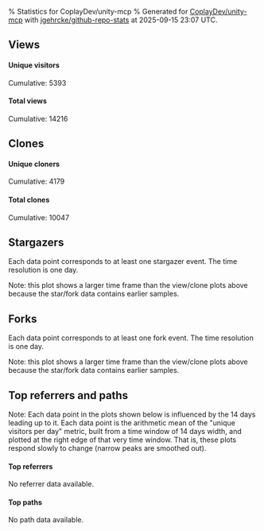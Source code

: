 % Statistics for CoplayDev/unity-mcp
% Generated for [CoplayDev/unity-mcp](https://github.com/CoplayDev/unity-mcp) with [jgehrcke/github-repo-stats](https://github.com/jgehrcke/github-repo-stats) at 2025-09-15 23:07 UTC.


## Views

#### Unique visitors
<div id="chart_views_unique" class="full-width-chart"></div>

Cumulative: 5393

#### Total views
<div id="chart_views_total" class="full-width-chart"></div>

Cumulative: 14216

<div class="pagebreak-for-print"> </div>

## Clones

#### Unique cloners
<div id="chart_clones_unique" class="full-width-chart"></div>

Cumulative: 4179

#### Total clones
<div id="chart_clones_total" class="full-width-chart"></div>

Cumulative: 10047



<div class="pagebreak-for-print"> </div>



## Stargazers

Each data point corresponds to at least one stargazer event.
The time resolution is one day.

<div id="chart_stargazers" class="full-width-chart"></div>


Note: this plot shows a larger time frame than the view/clone plots above because the star/fork data contains earlier samples.



## Forks

Each data point corresponds to at least one fork event.
The time resolution is one day.

<div id="chart_forks" class="full-width-chart"></div>


Note: this plot shows a larger time frame than the view/clone plots above because the star/fork data contains earlier samples.



<div class="pagebreak-for-print"> </div>



## Top referrers and paths


Note: Each data point in the plots shown below is influenced by the 14 days
leading up to it. Each data point is the arithmetic mean of the "unique
visitors per day" metric, built from a time window of 14 days width, and
plotted at the right edge of that very time window. That is, these plots
respond slowly to change (narrow peaks are smoothed out).



#### Top referrers

No referrer data available.



#### Top paths

No path data available.

<script type="text/javascript">
    vegaEmbed('#chart_views_unique', {"$schema": "https://vega.github.io/schema/vega-lite/v4.17.0.json", "config": {"arc": {"fill": "#1b1e23"}, "area": {"fill": "#1b1e23"}, "axisBottom": {"domainColor": "#a9b4c4", "gridColor": "#a9b4c4", "labelColor": "#1b1e23", "labelFont": "relative-mono-11-pitch-pro, Menlo, monospace", "tickColor": "#a9b4c4", "titleColor": "#1b1e23", "titleFont": "relative-mono-11-pitch-pro, Menlo, monospace"}, "axisLeft": {"domainColor": "#a9b4c4", "gridColor": "#a9b4c4", "labelColor": "#1b1e23", "labelFont": "relative-mono-11-pitch-pro, Menlo, monospace", "tickColor": "#a9b4c4", "titleColor": "#1b1e23", "titleFont": "relative-mono-11-pitch-pro, Menlo, monospace"}, "axisX": {"grid": false}, "axisY": {"grid": false, "labelBound": true}, "background": "#FFFFFF", "group": {"fill": "#FFFFFF"}, "header": {"fontWeight": 400, "labelFont": "relative-mono-11-pitch-pro, Menlo, monospace", "titleFont": "relative-mono-11-pitch-pro, Menlo, monospace"}, "legend": {"labelFont": "relative-mono-11-pitch-pro, Menlo, monospace", "symbolSize": 200, "symbolType": "circle", "titleFont": "relative-mono-11-pitch-pro, Menlo, monospace"}, "line": {"color": "#1b1e23", "stroke": "#1b1e23"}, "path": {"stroke": "#1b1e23"}, "point": {"color": "#1b1e23", "cursor": "pointer", "filled": true, "size": 20}, "range": {"category": ["#85a2f7", "#ea9755", "#7eb36a", "#f07071", "#bc85d9", "#e587b6", "#a9b4c4", "#d4c05e", "#64b9c4"]}, "style": {"bar": {"fill": "#1b1e23"}, "text": {"font": "relative-mono-11-pitch-pro, Menlo, monospace", "fontWeight": 400}}, "symbol": {"shape": "circle"}, "title": {"anchor": "start", "font": "relative-mono-11-pitch-pro, Menlo, monospace", "fontWeight": 400}, "trail": {"color": "#1b1e23", "stroke": "#1b1e23"}, "view": {"stroke": null}}, "data": {"name": "data-aadd18a31394de6db49093bc192f7bbd"}, "datasets": {"data-aadd18a31394de6db49093bc192f7bbd": [{"time": "2025-08-31T00:00:00+00:00", "views_total": 111, "views_unique": 51}, {"time": "2025-09-01T00:00:00+00:00", "views_total": 978, "views_unique": 398}, {"time": "2025-09-02T00:00:00+00:00", "views_total": 995, "views_unique": 398}, {"time": "2025-09-03T00:00:00+00:00", "views_total": 1326, "views_unique": 395}, {"time": "2025-09-04T00:00:00+00:00", "views_total": 1059, "views_unique": 377}, {"time": "2025-09-05T00:00:00+00:00", "views_total": 970, "views_unique": 388}, {"time": "2025-09-06T00:00:00+00:00", "views_total": 726, "views_unique": 280}, {"time": "2025-09-07T00:00:00+00:00", "views_total": 748, "views_unique": 268}, {"time": "2025-09-08T00:00:00+00:00", "views_total": 1099, "views_unique": 388}, {"time": "2025-09-09T00:00:00+00:00", "views_total": 1092, "views_unique": 367}, {"time": "2025-09-10T00:00:00+00:00", "views_total": 1028, "views_unique": 377}, {"time": "2025-09-11T00:00:00+00:00", "views_total": 961, "views_unique": 358}, {"time": "2025-09-12T00:00:00+00:00", "views_total": 888, "views_unique": 415}, {"time": "2025-09-13T00:00:00+00:00", "views_total": 679, "views_unique": 267}, {"time": "2025-09-14T00:00:00+00:00", "views_total": 693, "views_unique": 279}, {"time": "2025-09-15T00:00:00+00:00", "views_total": 863, "views_unique": 387}]}, "encoding": {"tooltip": [{"field": "views_unique", "format": ".1f", "title": "views (u)", "type": "quantitative"}, {"field": "time", "format": "%B %e, %Y", "title": "date", "type": "temporal"}], "x": {"axis": {"labelAngle": 25}, "field": "time", "scale": {"domain": ["2025-08-31", "2025-09-15"]}, "timeUnit": "yearmonthdate", "title": "date", "type": "temporal"}, "y": {"axis": {"values": [1, 10, 50, 100, 500, 1000, 5000, 10000]}, "field": "views_unique", "scale": {"domain": [0, 456.50000000000006], "type": "symlog", "zero": true}, "title": "unique views per day", "type": "quantitative"}}, "height": 200, "mark": {"point": true, "type": "line"}, "padding": 10, "width": "container"}, {"actions": false, "renderer": "svg"}).catch(console.error);
vegaEmbed('#chart_views_total', {"$schema": "https://vega.github.io/schema/vega-lite/v4.17.0.json", "config": {"arc": {"fill": "#1b1e23"}, "area": {"fill": "#1b1e23"}, "axisBottom": {"domainColor": "#a9b4c4", "gridColor": "#a9b4c4", "labelColor": "#1b1e23", "labelFont": "relative-mono-11-pitch-pro, Menlo, monospace", "tickColor": "#a9b4c4", "titleColor": "#1b1e23", "titleFont": "relative-mono-11-pitch-pro, Menlo, monospace"}, "axisLeft": {"domainColor": "#a9b4c4", "gridColor": "#a9b4c4", "labelColor": "#1b1e23", "labelFont": "relative-mono-11-pitch-pro, Menlo, monospace", "tickColor": "#a9b4c4", "titleColor": "#1b1e23", "titleFont": "relative-mono-11-pitch-pro, Menlo, monospace"}, "axisX": {"grid": false}, "axisY": {"grid": false, "labelBound": true}, "background": "#FFFFFF", "group": {"fill": "#FFFFFF"}, "header": {"fontWeight": 400, "labelFont": "relative-mono-11-pitch-pro, Menlo, monospace", "titleFont": "relative-mono-11-pitch-pro, Menlo, monospace"}, "legend": {"labelFont": "relative-mono-11-pitch-pro, Menlo, monospace", "symbolSize": 200, "symbolType": "circle", "titleFont": "relative-mono-11-pitch-pro, Menlo, monospace"}, "line": {"color": "#1b1e23", "stroke": "#1b1e23"}, "path": {"stroke": "#1b1e23"}, "point": {"color": "#1b1e23", "cursor": "pointer", "filled": true, "size": 20}, "range": {"category": ["#85a2f7", "#ea9755", "#7eb36a", "#f07071", "#bc85d9", "#e587b6", "#a9b4c4", "#d4c05e", "#64b9c4"]}, "style": {"bar": {"fill": "#1b1e23"}, "text": {"font": "relative-mono-11-pitch-pro, Menlo, monospace", "fontWeight": 400}}, "symbol": {"shape": "circle"}, "title": {"anchor": "start", "font": "relative-mono-11-pitch-pro, Menlo, monospace", "fontWeight": 400}, "trail": {"color": "#1b1e23", "stroke": "#1b1e23"}, "view": {"stroke": null}}, "data": {"name": "data-aadd18a31394de6db49093bc192f7bbd"}, "datasets": {"data-aadd18a31394de6db49093bc192f7bbd": [{"time": "2025-08-31T00:00:00+00:00", "views_total": 111, "views_unique": 51}, {"time": "2025-09-01T00:00:00+00:00", "views_total": 978, "views_unique": 398}, {"time": "2025-09-02T00:00:00+00:00", "views_total": 995, "views_unique": 398}, {"time": "2025-09-03T00:00:00+00:00", "views_total": 1326, "views_unique": 395}, {"time": "2025-09-04T00:00:00+00:00", "views_total": 1059, "views_unique": 377}, {"time": "2025-09-05T00:00:00+00:00", "views_total": 970, "views_unique": 388}, {"time": "2025-09-06T00:00:00+00:00", "views_total": 726, "views_unique": 280}, {"time": "2025-09-07T00:00:00+00:00", "views_total": 748, "views_unique": 268}, {"time": "2025-09-08T00:00:00+00:00", "views_total": 1099, "views_unique": 388}, {"time": "2025-09-09T00:00:00+00:00", "views_total": 1092, "views_unique": 367}, {"time": "2025-09-10T00:00:00+00:00", "views_total": 1028, "views_unique": 377}, {"time": "2025-09-11T00:00:00+00:00", "views_total": 961, "views_unique": 358}, {"time": "2025-09-12T00:00:00+00:00", "views_total": 888, "views_unique": 415}, {"time": "2025-09-13T00:00:00+00:00", "views_total": 679, "views_unique": 267}, {"time": "2025-09-14T00:00:00+00:00", "views_total": 693, "views_unique": 279}, {"time": "2025-09-15T00:00:00+00:00", "views_total": 863, "views_unique": 387}]}, "encoding": {"tooltip": [{"field": "views_total", "format": ".1f", "title": "views (t)", "type": "quantitative"}, {"field": "time", "format": "%B %e, %Y", "title": "date", "type": "temporal"}], "x": {"axis": {"labelAngle": 25}, "field": "time", "scale": {"domain": ["2025-08-31", "2025-09-15"]}, "timeUnit": "yearmonthdate", "title": "date", "type": "temporal"}, "y": {"axis": {"values": [1, 10, 50, 100, 500, 1000, 5000, 10000]}, "field": "views_total", "scale": {"domain": [0, 1458.6000000000001], "type": "symlog", "zero": true}, "title": "total views per day", "type": "quantitative"}}, "height": 200, "mark": {"point": true, "type": "line"}, "padding": 10, "width": "container"}, {"actions": false, "renderer": "svg"}).catch(console.error);
vegaEmbed('#chart_clones_unique', {"$schema": "https://vega.github.io/schema/vega-lite/v4.17.0.json", "config": {"arc": {"fill": "#1b1e23"}, "area": {"fill": "#1b1e23"}, "axisBottom": {"domainColor": "#a9b4c4", "gridColor": "#a9b4c4", "labelColor": "#1b1e23", "labelFont": "relative-mono-11-pitch-pro, Menlo, monospace", "tickColor": "#a9b4c4", "titleColor": "#1b1e23", "titleFont": "relative-mono-11-pitch-pro, Menlo, monospace"}, "axisLeft": {"domainColor": "#a9b4c4", "gridColor": "#a9b4c4", "labelColor": "#1b1e23", "labelFont": "relative-mono-11-pitch-pro, Menlo, monospace", "tickColor": "#a9b4c4", "titleColor": "#1b1e23", "titleFont": "relative-mono-11-pitch-pro, Menlo, monospace"}, "axisX": {"grid": false}, "axisY": {"grid": false, "labelBound": true}, "background": "#FFFFFF", "group": {"fill": "#FFFFFF"}, "header": {"fontWeight": 400, "labelFont": "relative-mono-11-pitch-pro, Menlo, monospace", "titleFont": "relative-mono-11-pitch-pro, Menlo, monospace"}, "legend": {"labelFont": "relative-mono-11-pitch-pro, Menlo, monospace", "symbolSize": 200, "symbolType": "circle", "titleFont": "relative-mono-11-pitch-pro, Menlo, monospace"}, "line": {"color": "#1b1e23", "stroke": "#1b1e23"}, "path": {"stroke": "#1b1e23"}, "point": {"color": "#1b1e23", "cursor": "pointer", "filled": true, "size": 20}, "range": {"category": ["#85a2f7", "#ea9755", "#7eb36a", "#f07071", "#bc85d9", "#e587b6", "#a9b4c4", "#d4c05e", "#64b9c4"]}, "style": {"bar": {"fill": "#1b1e23"}, "text": {"font": "relative-mono-11-pitch-pro, Menlo, monospace", "fontWeight": 400}}, "symbol": {"shape": "circle"}, "title": {"anchor": "start", "font": "relative-mono-11-pitch-pro, Menlo, monospace", "fontWeight": 400}, "trail": {"color": "#1b1e23", "stroke": "#1b1e23"}, "view": {"stroke": null}}, "data": {"name": "data-e4aa1fbbb3bbe2b36eb314b33d663411"}, "datasets": {"data-e4aa1fbbb3bbe2b36eb314b33d663411": [{"clones_total": 80, "clones_unique": 38, "time": "2025-08-31T00:00:00+00:00"}, {"clones_total": 706, "clones_unique": 287, "time": "2025-09-01T00:00:00+00:00"}, {"clones_total": 861, "clones_unique": 317, "time": "2025-09-02T00:00:00+00:00"}, {"clones_total": 794, "clones_unique": 320, "time": "2025-09-03T00:00:00+00:00"}, {"clones_total": 759, "clones_unique": 290, "time": "2025-09-04T00:00:00+00:00"}, {"clones_total": 770, "clones_unique": 304, "time": "2025-09-05T00:00:00+00:00"}, {"clones_total": 396, "clones_unique": 198, "time": "2025-09-06T00:00:00+00:00"}, {"clones_total": 425, "clones_unique": 203, "time": "2025-09-07T00:00:00+00:00"}, {"clones_total": 765, "clones_unique": 306, "time": "2025-09-08T00:00:00+00:00"}, {"clones_total": 906, "clones_unique": 292, "time": "2025-09-09T00:00:00+00:00"}, {"clones_total": 810, "clones_unique": 303, "time": "2025-09-10T00:00:00+00:00"}, {"clones_total": 669, "clones_unique": 323, "time": "2025-09-11T00:00:00+00:00"}, {"clones_total": 735, "clones_unique": 323, "time": "2025-09-12T00:00:00+00:00"}, {"clones_total": 363, "clones_unique": 162, "time": "2025-09-13T00:00:00+00:00"}, {"clones_total": 451, "clones_unique": 238, "time": "2025-09-14T00:00:00+00:00"}, {"clones_total": 557, "clones_unique": 275, "time": "2025-09-15T00:00:00+00:00"}]}, "encoding": {"tooltip": [{"field": "clones_unique", "format": ".1f", "title": "clones (u)", "type": "quantitative"}, {"field": "time", "format": "%B %e, %Y", "title": "date", "type": "temporal"}], "x": {"axis": {"labelAngle": 25}, "field": "time", "scale": {"domain": ["2025-08-31", "2025-09-15"]}, "timeUnit": "yearmonthdate", "title": "date", "type": "temporal"}, "y": {"axis": {"values": [1, 10, 50, 100, 500, 1000, 5000, 10000]}, "field": "clones_unique", "scale": {"domain": [0, 355.3], "type": "symlog", "zero": true}, "title": "unique clones per day", "type": "quantitative"}}, "height": 200, "mark": {"point": true, "type": "line"}, "padding": 10, "width": "container"}, {"actions": false, "renderer": "svg"}).catch(console.error);
vegaEmbed('#chart_clones_total', {"$schema": "https://vega.github.io/schema/vega-lite/v4.17.0.json", "config": {"arc": {"fill": "#1b1e23"}, "area": {"fill": "#1b1e23"}, "axisBottom": {"domainColor": "#a9b4c4", "gridColor": "#a9b4c4", "labelColor": "#1b1e23", "labelFont": "relative-mono-11-pitch-pro, Menlo, monospace", "tickColor": "#a9b4c4", "titleColor": "#1b1e23", "titleFont": "relative-mono-11-pitch-pro, Menlo, monospace"}, "axisLeft": {"domainColor": "#a9b4c4", "gridColor": "#a9b4c4", "labelColor": "#1b1e23", "labelFont": "relative-mono-11-pitch-pro, Menlo, monospace", "tickColor": "#a9b4c4", "titleColor": "#1b1e23", "titleFont": "relative-mono-11-pitch-pro, Menlo, monospace"}, "axisX": {"grid": false}, "axisY": {"grid": false, "labelBound": true}, "background": "#FFFFFF", "group": {"fill": "#FFFFFF"}, "header": {"fontWeight": 400, "labelFont": "relative-mono-11-pitch-pro, Menlo, monospace", "titleFont": "relative-mono-11-pitch-pro, Menlo, monospace"}, "legend": {"labelFont": "relative-mono-11-pitch-pro, Menlo, monospace", "symbolSize": 200, "symbolType": "circle", "titleFont": "relative-mono-11-pitch-pro, Menlo, monospace"}, "line": {"color": "#1b1e23", "stroke": "#1b1e23"}, "path": {"stroke": "#1b1e23"}, "point": {"color": "#1b1e23", "cursor": "pointer", "filled": true, "size": 20}, "range": {"category": ["#85a2f7", "#ea9755", "#7eb36a", "#f07071", "#bc85d9", "#e587b6", "#a9b4c4", "#d4c05e", "#64b9c4"]}, "style": {"bar": {"fill": "#1b1e23"}, "text": {"font": "relative-mono-11-pitch-pro, Menlo, monospace", "fontWeight": 400}}, "symbol": {"shape": "circle"}, "title": {"anchor": "start", "font": "relative-mono-11-pitch-pro, Menlo, monospace", "fontWeight": 400}, "trail": {"color": "#1b1e23", "stroke": "#1b1e23"}, "view": {"stroke": null}}, "data": {"name": "data-e4aa1fbbb3bbe2b36eb314b33d663411"}, "datasets": {"data-e4aa1fbbb3bbe2b36eb314b33d663411": [{"clones_total": 80, "clones_unique": 38, "time": "2025-08-31T00:00:00+00:00"}, {"clones_total": 706, "clones_unique": 287, "time": "2025-09-01T00:00:00+00:00"}, {"clones_total": 861, "clones_unique": 317, "time": "2025-09-02T00:00:00+00:00"}, {"clones_total": 794, "clones_unique": 320, "time": "2025-09-03T00:00:00+00:00"}, {"clones_total": 759, "clones_unique": 290, "time": "2025-09-04T00:00:00+00:00"}, {"clones_total": 770, "clones_unique": 304, "time": "2025-09-05T00:00:00+00:00"}, {"clones_total": 396, "clones_unique": 198, "time": "2025-09-06T00:00:00+00:00"}, {"clones_total": 425, "clones_unique": 203, "time": "2025-09-07T00:00:00+00:00"}, {"clones_total": 765, "clones_unique": 306, "time": "2025-09-08T00:00:00+00:00"}, {"clones_total": 906, "clones_unique": 292, "time": "2025-09-09T00:00:00+00:00"}, {"clones_total": 810, "clones_unique": 303, "time": "2025-09-10T00:00:00+00:00"}, {"clones_total": 669, "clones_unique": 323, "time": "2025-09-11T00:00:00+00:00"}, {"clones_total": 735, "clones_unique": 323, "time": "2025-09-12T00:00:00+00:00"}, {"clones_total": 363, "clones_unique": 162, "time": "2025-09-13T00:00:00+00:00"}, {"clones_total": 451, "clones_unique": 238, "time": "2025-09-14T00:00:00+00:00"}, {"clones_total": 557, "clones_unique": 275, "time": "2025-09-15T00:00:00+00:00"}]}, "encoding": {"tooltip": [{"field": "clones_total", "format": ".1f", "title": "clones (t)", "type": "quantitative"}, {"field": "time", "format": "%B %e, %Y", "title": "date", "type": "temporal"}], "x": {"axis": {"labelAngle": 25}, "field": "time", "scale": {"domain": ["2025-08-31", "2025-09-15"]}, "timeUnit": "yearmonthdate", "title": "date", "type": "temporal"}, "y": {"axis": {"values": [1, 10, 50, 100, 500, 1000, 5000, 10000]}, "field": "clones_total", "scale": {"domain": [0, 996.6000000000001], "type": "symlog", "zero": true}, "title": "total clones per day", "type": "quantitative"}}, "height": 200, "mark": {"point": true, "type": "line"}, "padding": 10, "width": "container"}, {"actions": false, "renderer": "svg"}).catch(console.error);
vegaEmbed('#chart_stargazers', {"$schema": "https://vega.github.io/schema/vega-lite/v4.17.0.json", "config": {"arc": {"fill": "#1b1e23"}, "area": {"fill": "#1b1e23"}, "axisBottom": {"domainColor": "#a9b4c4", "gridColor": "#a9b4c4", "labelColor": "#1b1e23", "labelFont": "relative-mono-11-pitch-pro, Menlo, monospace", "tickColor": "#a9b4c4", "titleColor": "#1b1e23", "titleFont": "relative-mono-11-pitch-pro, Menlo, monospace"}, "axisLeft": {"domainColor": "#a9b4c4", "gridColor": "#a9b4c4", "labelColor": "#1b1e23", "labelFont": "relative-mono-11-pitch-pro, Menlo, monospace", "tickColor": "#a9b4c4", "titleColor": "#1b1e23", "titleFont": "relative-mono-11-pitch-pro, Menlo, monospace"}, "axisX": {"grid": false}, "axisY": {"grid": false}, "background": "#FFFFFF", "group": {"fill": "#FFFFFF"}, "header": {"fontWeight": 400, "labelFont": "relative-mono-11-pitch-pro, Menlo, monospace", "titleFont": "relative-mono-11-pitch-pro, Menlo, monospace"}, "legend": {"labelFont": "relative-mono-11-pitch-pro, Menlo, monospace", "symbolSize": 200, "symbolType": "circle", "titleFont": "relative-mono-11-pitch-pro, Menlo, monospace"}, "line": {"color": "#1b1e23", "stroke": "#1b1e23"}, "path": {"stroke": "#1b1e23"}, "point": {"color": "#1b1e23", "cursor": "pointer", "filled": true, "size": 50}, "range": {"category": ["#85a2f7", "#ea9755", "#7eb36a", "#f07071", "#bc85d9", "#e587b6", "#a9b4c4", "#d4c05e", "#64b9c4"]}, "style": {"bar": {"fill": "#1b1e23"}, "text": {"font": "relative-mono-11-pitch-pro, Menlo, monospace", "fontWeight": 400}}, "symbol": {"shape": "circle"}, "title": {"anchor": "start", "font": "relative-mono-11-pitch-pro, Menlo, monospace", "fontWeight": 400}, "trail": {"color": "#1b1e23", "stroke": "#1b1e23"}, "view": {"stroke": null}}, "data": {"name": "data-2dee2de413e15caed83ec7966dcab7cb"}, "datasets": {"data-2dee2de413e15caed83ec7966dcab7cb": [{"stars_cumulative": 376, "time": "2025-03-18T00:00:00+00:00"}, {"stars_cumulative": 685, "time": "2025-03-19T19:00:00+00:00"}, {"stars_cumulative": 783, "time": "2025-03-21T14:00:00+00:00"}, {"stars_cumulative": 889, "time": "2025-03-23T09:00:00+00:00"}, {"stars_cumulative": 988, "time": "2025-03-25T04:00:00+00:00"}, {"stars_cumulative": 1059, "time": "2025-03-26T23:00:00+00:00"}, {"stars_cumulative": 1101, "time": "2025-03-28T18:00:00+00:00"}, {"stars_cumulative": 1156, "time": "2025-03-30T13:00:00+00:00"}, {"stars_cumulative": 1209, "time": "2025-04-01T08:00:00+00:00"}, {"stars_cumulative": 1263, "time": "2025-04-03T03:00:00+00:00"}, {"stars_cumulative": 1309, "time": "2025-04-04T22:00:00+00:00"}, {"stars_cumulative": 1360, "time": "2025-04-06T17:00:00+00:00"}, {"stars_cumulative": 1424, "time": "2025-04-08T12:00:00+00:00"}, {"stars_cumulative": 1470, "time": "2025-04-10T07:00:00+00:00"}, {"stars_cumulative": 1503, "time": "2025-04-12T02:00:00+00:00"}, {"stars_cumulative": 1542, "time": "2025-04-13T21:00:00+00:00"}, {"stars_cumulative": 1583, "time": "2025-04-15T16:00:00+00:00"}, {"stars_cumulative": 1623, "time": "2025-04-17T11:00:00+00:00"}, {"stars_cumulative": 1653, "time": "2025-04-19T06:00:00+00:00"}, {"stars_cumulative": 1698, "time": "2025-04-21T01:00:00+00:00"}, {"stars_cumulative": 1735, "time": "2025-04-22T20:00:00+00:00"}, {"stars_cumulative": 1769, "time": "2025-04-24T15:00:00+00:00"}, {"stars_cumulative": 1791, "time": "2025-04-26T10:00:00+00:00"}, {"stars_cumulative": 1811, "time": "2025-04-28T05:00:00+00:00"}, {"stars_cumulative": 1830, "time": "2025-04-30T00:00:00+00:00"}, {"stars_cumulative": 1839, "time": "2025-05-01T19:00:00+00:00"}, {"stars_cumulative": 1853, "time": "2025-05-03T14:00:00+00:00"}, {"stars_cumulative": 1874, "time": "2025-05-05T09:00:00+00:00"}, {"stars_cumulative": 1902, "time": "2025-05-07T04:00:00+00:00"}, {"stars_cumulative": 1913, "time": "2025-05-08T23:00:00+00:00"}, {"stars_cumulative": 1927, "time": "2025-05-10T18:00:00+00:00"}, {"stars_cumulative": 1943, "time": "2025-05-12T13:00:00+00:00"}, {"stars_cumulative": 1957, "time": "2025-05-14T08:00:00+00:00"}, {"stars_cumulative": 1969, "time": "2025-05-16T03:00:00+00:00"}, {"stars_cumulative": 1984, "time": "2025-05-17T22:00:00+00:00"}, {"stars_cumulative": 1993, "time": "2025-05-19T17:00:00+00:00"}, {"stars_cumulative": 2003, "time": "2025-05-21T12:00:00+00:00"}, {"stars_cumulative": 2021, "time": "2025-05-23T07:00:00+00:00"}, {"stars_cumulative": 2030, "time": "2025-05-25T02:00:00+00:00"}, {"stars_cumulative": 2049, "time": "2025-05-26T21:00:00+00:00"}, {"stars_cumulative": 2065, "time": "2025-05-28T16:00:00+00:00"}, {"stars_cumulative": 2078, "time": "2025-05-30T11:00:00+00:00"}, {"stars_cumulative": 2096, "time": "2025-06-01T06:00:00+00:00"}, {"stars_cumulative": 2114, "time": "2025-06-03T01:00:00+00:00"}, {"stars_cumulative": 2125, "time": "2025-06-04T20:00:00+00:00"}, {"stars_cumulative": 2141, "time": "2025-06-06T15:00:00+00:00"}, {"stars_cumulative": 2159, "time": "2025-06-08T10:00:00+00:00"}, {"stars_cumulative": 2174, "time": "2025-06-10T05:00:00+00:00"}, {"stars_cumulative": 2193, "time": "2025-06-12T00:00:00+00:00"}, {"stars_cumulative": 2200, "time": "2025-06-13T19:00:00+00:00"}, {"stars_cumulative": 2222, "time": "2025-06-15T14:00:00+00:00"}, {"stars_cumulative": 2242, "time": "2025-06-17T09:00:00+00:00"}, {"stars_cumulative": 2257, "time": "2025-06-19T04:00:00+00:00"}, {"stars_cumulative": 2268, "time": "2025-06-20T23:00:00+00:00"}, {"stars_cumulative": 2281, "time": "2025-06-22T18:00:00+00:00"}, {"stars_cumulative": 2294, "time": "2025-06-24T13:00:00+00:00"}, {"stars_cumulative": 2309, "time": "2025-06-26T08:00:00+00:00"}, {"stars_cumulative": 2323, "time": "2025-06-28T03:00:00+00:00"}, {"stars_cumulative": 2337, "time": "2025-06-29T22:00:00+00:00"}, {"stars_cumulative": 2351, "time": "2025-07-01T17:00:00+00:00"}, {"stars_cumulative": 2365, "time": "2025-07-03T12:00:00+00:00"}, {"stars_cumulative": 2378, "time": "2025-07-05T07:00:00+00:00"}, {"stars_cumulative": 2395, "time": "2025-07-07T02:00:00+00:00"}, {"stars_cumulative": 2420, "time": "2025-07-08T21:00:00+00:00"}, {"stars_cumulative": 2432, "time": "2025-07-10T16:00:00+00:00"}, {"stars_cumulative": 2451, "time": "2025-07-12T11:00:00+00:00"}, {"stars_cumulative": 2472, "time": "2025-07-14T06:00:00+00:00"}, {"stars_cumulative": 2494, "time": "2025-07-16T01:00:00+00:00"}, {"stars_cumulative": 2516, "time": "2025-07-17T20:00:00+00:00"}, {"stars_cumulative": 2534, "time": "2025-07-19T15:00:00+00:00"}, {"stars_cumulative": 2542, "time": "2025-07-21T10:00:00+00:00"}, {"stars_cumulative": 2559, "time": "2025-07-23T05:00:00+00:00"}, {"stars_cumulative": 2581, "time": "2025-07-25T00:00:00+00:00"}, {"stars_cumulative": 2600, "time": "2025-07-26T19:00:00+00:00"}, {"stars_cumulative": 2622, "time": "2025-07-28T14:00:00+00:00"}, {"stars_cumulative": 2645, "time": "2025-07-30T09:00:00+00:00"}, {"stars_cumulative": 2667, "time": "2025-08-01T04:00:00+00:00"}, {"stars_cumulative": 2687, "time": "2025-08-02T23:00:00+00:00"}, {"stars_cumulative": 2710, "time": "2025-08-04T18:00:00+00:00"}, {"stars_cumulative": 2726, "time": "2025-08-06T13:00:00+00:00"}, {"stars_cumulative": 2743, "time": "2025-08-08T08:00:00+00:00"}, {"stars_cumulative": 2761, "time": "2025-08-10T03:00:00+00:00"}, {"stars_cumulative": 2796, "time": "2025-08-11T22:00:00+00:00"}, {"stars_cumulative": 2831, "time": "2025-08-13T17:00:00+00:00"}, {"stars_cumulative": 2852, "time": "2025-08-15T12:00:00+00:00"}, {"stars_cumulative": 2884, "time": "2025-08-17T07:00:00+00:00"}, {"stars_cumulative": 2914, "time": "2025-08-19T02:00:00+00:00"}, {"stars_cumulative": 2940, "time": "2025-08-20T21:00:00+00:00"}, {"stars_cumulative": 2949, "time": "2025-08-22T16:00:00+00:00"}, {"stars_cumulative": 2967, "time": "2025-08-24T11:00:00+00:00"}, {"stars_cumulative": 2992, "time": "2025-08-26T06:00:00+00:00"}, {"stars_cumulative": 3009, "time": "2025-08-28T01:00:00+00:00"}, {"stars_cumulative": 3025, "time": "2025-08-29T20:00:00+00:00"}, {"stars_cumulative": 3042, "time": "2025-08-31T15:00:00+00:00"}, {"stars_cumulative": 3065, "time": "2025-09-02T10:00:00+00:00"}, {"stars_cumulative": 3083, "time": "2025-09-04T05:00:00+00:00"}, {"stars_cumulative": 3093, "time": "2025-09-06T00:00:00+00:00"}, {"stars_cumulative": 3121, "time": "2025-09-07T19:00:00+00:00"}, {"stars_cumulative": 3133, "time": "2025-09-09T14:00:00+00:00"}, {"stars_cumulative": 3144, "time": "2025-09-11T09:00:00+00:00"}, {"stars_cumulative": 3158, "time": "2025-09-13T04:00:00+00:00"}, {"stars_cumulative": 3165, "time": "2025-09-14T23:00:00+00:00"}]}, "encoding": {"tooltip": [{"field": "stars_cumulative", "format": "d", "title": "stars", "type": "quantitative"}, {"field": "time", "format": "%B %e, %Y", "title": "date", "type": "temporal"}], "x": {"axis": {"labelAngle": 25}, "field": "time", "scale": {"domain": ["2025-03-18", "2025-09-15"]}, "timeUnit": "yearmonthdate", "title": "date", "type": "temporal"}, "y": {"field": "stars_cumulative", "scale": {"domain": [0, 3481.5000000000005], "zero": true}, "title": "stargazer count (cumulative)", "type": "quantitative"}}, "height": 300, "mark": {"point": true, "type": "line"}, "padding": 10, "width": "container"}, {"actions": false, "renderer": "svg"}).catch(console.error);
vegaEmbed('#chart_forks', {"$schema": "https://vega.github.io/schema/vega-lite/v4.17.0.json", "config": {"arc": {"fill": "#1b1e23"}, "area": {"fill": "#1b1e23"}, "axisBottom": {"domainColor": "#a9b4c4", "gridColor": "#a9b4c4", "labelColor": "#1b1e23", "labelFont": "relative-mono-11-pitch-pro, Menlo, monospace", "tickColor": "#a9b4c4", "titleColor": "#1b1e23", "titleFont": "relative-mono-11-pitch-pro, Menlo, monospace"}, "axisLeft": {"domainColor": "#a9b4c4", "gridColor": "#a9b4c4", "labelColor": "#1b1e23", "labelFont": "relative-mono-11-pitch-pro, Menlo, monospace", "tickColor": "#a9b4c4", "titleColor": "#1b1e23", "titleFont": "relative-mono-11-pitch-pro, Menlo, monospace"}, "axisX": {"grid": false}, "axisY": {"grid": false}, "background": "#FFFFFF", "group": {"fill": "#FFFFFF"}, "header": {"fontWeight": 400, "labelFont": "relative-mono-11-pitch-pro, Menlo, monospace", "titleFont": "relative-mono-11-pitch-pro, Menlo, monospace"}, "legend": {"labelFont": "relative-mono-11-pitch-pro, Menlo, monospace", "symbolSize": 200, "symbolType": "circle", "titleFont": "relative-mono-11-pitch-pro, Menlo, monospace"}, "line": {"color": "#1b1e23", "stroke": "#1b1e23"}, "path": {"stroke": "#1b1e23"}, "point": {"color": "#1b1e23", "cursor": "pointer", "filled": true, "size": 50}, "range": {"category": ["#85a2f7", "#ea9755", "#7eb36a", "#f07071", "#bc85d9", "#e587b6", "#a9b4c4", "#d4c05e", "#64b9c4"]}, "style": {"bar": {"fill": "#1b1e23"}, "text": {"font": "relative-mono-11-pitch-pro, Menlo, monospace", "fontWeight": 400}}, "symbol": {"shape": "circle"}, "title": {"anchor": "start", "font": "relative-mono-11-pitch-pro, Menlo, monospace", "fontWeight": 400}, "trail": {"color": "#1b1e23", "stroke": "#1b1e23"}, "view": {"stroke": null}}, "data": {"name": "data-8fad17cee53b42f2a1e3827bfec11ac7"}, "datasets": {"data-8fad17cee53b42f2a1e3827bfec11ac7": [{"forks_cumulative": 52.0, "time": "2025-03-18T00:00:00+00:00"}, {"forks_cumulative": 83.0, "time": "2025-03-19T19:00:00+00:00"}, {"forks_cumulative": 96.0, "time": "2025-03-21T14:00:00+00:00"}, {"forks_cumulative": 105.0, "time": "2025-03-23T09:00:00+00:00"}, {"forks_cumulative": 123.0, "time": "2025-03-25T04:00:00+00:00"}, {"forks_cumulative": 133.0, "time": "2025-03-26T23:00:00+00:00"}, {"forks_cumulative": 137.0, "time": "2025-03-28T18:00:00+00:00"}, {"forks_cumulative": 149.0, "time": "2025-03-30T13:00:00+00:00"}, {"forks_cumulative": 164.0, "time": "2025-04-01T08:00:00+00:00"}, {"forks_cumulative": 173.0, "time": "2025-04-03T03:00:00+00:00"}, {"forks_cumulative": 178.0, "time": "2025-04-04T22:00:00+00:00"}, {"forks_cumulative": 182.0, "time": "2025-04-06T17:00:00+00:00"}, {"forks_cumulative": 191.0, "time": "2025-04-08T12:00:00+00:00"}, {"forks_cumulative": 198.0, "time": "2025-04-10T07:00:00+00:00"}, {"forks_cumulative": 202.0, "time": "2025-04-12T02:00:00+00:00"}, {"forks_cumulative": 207.0, "time": "2025-04-13T21:00:00+00:00"}, {"forks_cumulative": 210.0, "time": "2025-04-15T16:00:00+00:00"}, {"forks_cumulative": 220.0, "time": "2025-04-17T11:00:00+00:00"}, {"forks_cumulative": 224.0, "time": "2025-04-19T06:00:00+00:00"}, {"forks_cumulative": 230.0, "time": "2025-04-21T01:00:00+00:00"}, {"forks_cumulative": 235.0, "time": "2025-04-22T20:00:00+00:00"}, {"forks_cumulative": 237.0, "time": "2025-04-24T15:00:00+00:00"}, {"forks_cumulative": 238.0, "time": "2025-04-26T10:00:00+00:00"}, {"forks_cumulative": 244.0, "time": "2025-04-28T05:00:00+00:00"}, {"forks_cumulative": 245.0, "time": "2025-04-30T00:00:00+00:00"}, {"forks_cumulative": 249.0, "time": "2025-05-01T19:00:00+00:00"}, {"forks_cumulative": 251.0, "time": "2025-05-03T14:00:00+00:00"}, {"forks_cumulative": 252.0, "time": "2025-05-05T09:00:00+00:00"}, {"forks_cumulative": 256.0, "time": "2025-05-07T04:00:00+00:00"}, {"forks_cumulative": 260.0, "time": "2025-05-08T23:00:00+00:00"}, {"forks_cumulative": 263.0, "time": "2025-05-10T18:00:00+00:00"}, {"forks_cumulative": 265.0, "time": "2025-05-12T13:00:00+00:00"}, {"forks_cumulative": 266.0, "time": "2025-05-14T08:00:00+00:00"}, {"forks_cumulative": 268.0, "time": "2025-05-16T03:00:00+00:00"}, {"forks_cumulative": 270.0, "time": "2025-05-17T22:00:00+00:00"}, {"forks_cumulative": 272.0, "time": "2025-05-19T17:00:00+00:00"}, {"forks_cumulative": 274.0, "time": "2025-05-21T12:00:00+00:00"}, {"forks_cumulative": 277.0, "time": "2025-05-23T07:00:00+00:00"}, {"forks_cumulative": 279.0, "time": "2025-05-25T02:00:00+00:00"}, {"forks_cumulative": 282.0, "time": "2025-05-26T21:00:00+00:00"}, {"forks_cumulative": 283.0, "time": "2025-05-28T16:00:00+00:00"}, {"forks_cumulative": 285.0, "time": "2025-06-01T06:00:00+00:00"}, {"forks_cumulative": 287.0, "time": "2025-06-03T01:00:00+00:00"}, {"forks_cumulative": 288.0, "time": "2025-06-04T20:00:00+00:00"}, {"forks_cumulative": 289.0, "time": "2025-06-06T15:00:00+00:00"}, {"forks_cumulative": 291.0, "time": "2025-06-10T05:00:00+00:00"}, {"forks_cumulative": 292.0, "time": "2025-06-12T00:00:00+00:00"}, {"forks_cumulative": 294.0, "time": "2025-06-13T19:00:00+00:00"}, {"forks_cumulative": 295.0, "time": "2025-06-15T14:00:00+00:00"}, {"forks_cumulative": 297.0, "time": "2025-06-17T09:00:00+00:00"}, {"forks_cumulative": 299.0, "time": "2025-06-19T04:00:00+00:00"}, {"forks_cumulative": 304.0, "time": "2025-06-20T23:00:00+00:00"}, {"forks_cumulative": 305.0, "time": "2025-06-22T18:00:00+00:00"}, {"forks_cumulative": 307.0, "time": "2025-06-26T08:00:00+00:00"}, {"forks_cumulative": 310.0, "time": "2025-06-28T03:00:00+00:00"}, {"forks_cumulative": 312.0, "time": "2025-06-29T22:00:00+00:00"}, {"forks_cumulative": 316.0, "time": "2025-07-01T17:00:00+00:00"}, {"forks_cumulative": 317.0, "time": "2025-07-03T12:00:00+00:00"}, {"forks_cumulative": 323.0, "time": "2025-07-07T02:00:00+00:00"}, {"forks_cumulative": 325.0, "time": "2025-07-08T21:00:00+00:00"}, {"forks_cumulative": 327.0, "time": "2025-07-10T16:00:00+00:00"}, {"forks_cumulative": 330.0, "time": "2025-07-12T11:00:00+00:00"}, {"forks_cumulative": 331.0, "time": "2025-07-14T06:00:00+00:00"}, {"forks_cumulative": 333.0, "time": "2025-07-16T01:00:00+00:00"}, {"forks_cumulative": 337.0, "time": "2025-07-17T20:00:00+00:00"}, {"forks_cumulative": 339.0, "time": "2025-07-19T15:00:00+00:00"}, {"forks_cumulative": 340.0, "time": "2025-07-21T10:00:00+00:00"}, {"forks_cumulative": 342.0, "time": "2025-07-23T05:00:00+00:00"}, {"forks_cumulative": 346.0, "time": "2025-07-25T00:00:00+00:00"}, {"forks_cumulative": 350.0, "time": "2025-07-26T19:00:00+00:00"}, {"forks_cumulative": 351.0, "time": "2025-07-28T14:00:00+00:00"}, {"forks_cumulative": 353.0, "time": "2025-07-30T09:00:00+00:00"}, {"forks_cumulative": 357.0, "time": "2025-08-01T04:00:00+00:00"}, {"forks_cumulative": 359.0, "time": "2025-08-02T23:00:00+00:00"}, {"forks_cumulative": 360.0, "time": "2025-08-04T18:00:00+00:00"}, {"forks_cumulative": 361.0, "time": "2025-08-08T08:00:00+00:00"}, {"forks_cumulative": 363.0, "time": "2025-08-10T03:00:00+00:00"}, {"forks_cumulative": 365.0, "time": "2025-08-11T22:00:00+00:00"}, {"forks_cumulative": 370.0, "time": "2025-08-13T17:00:00+00:00"}, {"forks_cumulative": 374.0, "time": "2025-08-15T12:00:00+00:00"}, {"forks_cumulative": 375.0, "time": "2025-08-17T07:00:00+00:00"}, {"forks_cumulative": 378.0, "time": "2025-08-19T02:00:00+00:00"}, {"forks_cumulative": 379.0, "time": "2025-08-20T21:00:00+00:00"}, {"forks_cumulative": 381.0, "time": "2025-08-22T16:00:00+00:00"}, {"forks_cumulative": 382.0, "time": "2025-08-24T11:00:00+00:00"}, {"forks_cumulative": 383.0, "time": "2025-08-26T06:00:00+00:00"}, {"forks_cumulative": 386.0, "time": "2025-08-28T01:00:00+00:00"}, {"forks_cumulative": 388.0, "time": "2025-08-29T20:00:00+00:00"}, {"forks_cumulative": 389.0, "time": "2025-08-31T15:00:00+00:00"}, {"forks_cumulative": 394.0, "time": "2025-09-02T10:00:00+00:00"}, {"forks_cumulative": 395.0, "time": "2025-09-04T05:00:00+00:00"}, {"forks_cumulative": 398.0, "time": "2025-09-06T00:00:00+00:00"}, {"forks_cumulative": 403.0, "time": "2025-09-07T19:00:00+00:00"}, {"forks_cumulative": 404.0, "time": "2025-09-09T14:00:00+00:00"}, {"forks_cumulative": 406.0, "time": "2025-09-11T09:00:00+00:00"}, {"forks_cumulative": 408.0, "time": "2025-09-13T04:00:00+00:00"}]}, "encoding": {"tooltip": [{"field": "forks_cumulative", "format": "d", "title": "forks", "type": "quantitative"}, {"field": "time", "format": "%B %e, %Y", "title": "date", "type": "temporal"}], "x": {"axis": {"labelAngle": 25}, "field": "time", "scale": {"domain": ["2025-03-18", "2025-09-15"]}, "timeUnit": "yearmonthdate", "title": "date", "type": "temporal"}, "y": {"field": "forks_cumulative", "scale": {"domain": [0, 448.8], "zero": true}, "title": "fork count (cumulative)", "type": "quantitative"}}, "height": 300, "mark": {"point": true, "type": "line"}, "padding": 10, "width": "container"}, {"actions": false, "renderer": "svg"}).catch(console.error);
    </script>